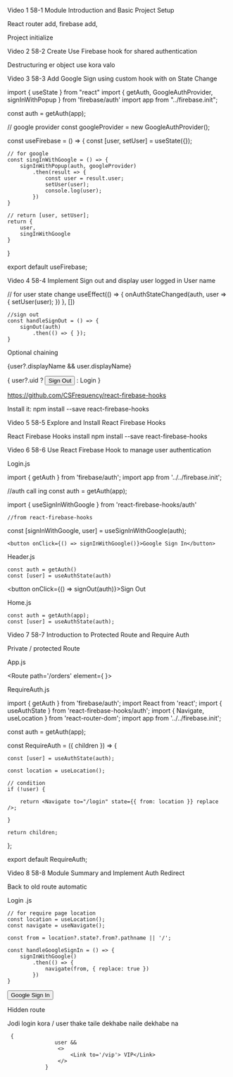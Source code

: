 Video 1
	58-1 Module Introduction and Basic Project Setup


React router add, firebase add,

Project initialize 


Video 2
	58-2 Create Use Firebase hook for shared authentication

Destructuring er object use kora valo

Video 3
	58-3 Add Google Sign using custom hook with on State Change

import { useState } from "react"
import { getAuth, GoogleAuthProvider, signInWithPopup } from 'firebase/auth'
import app from "../firebase.init";
 
const auth = getAuth(app);
 
// google provider
const googleProvider = new GoogleAuthProvider();
 
 
const useFirebase = () => {
    const [user, setUser] = useState({});
 
    // for google
    const singInWithGoogle = () => {
        signInWithPopup(auth, googleProvider)
            .then(result => {
                const user = result.user;
                setUser(user);
                console.log(user);
            })
    }
 
    // return [user, setUser];
    return {
        user,
        singInWithGoogle
    }
 
}
 
export default useFirebase;


Video 4
58-4 Implement Sign out and display user logged in User name

// for user state change
    useEffect(() => {
        onAuthStateChanged(auth, user => {
            setUser(user);
        })
    }, [])

    //sign out
    const handleSignOut = () => {
        signOut(auth)
            .then(() => { });
    }
 


Optional chaining 

 
 <span> {user?.displayName && user.displayName}</span>
 
 {
   user?.uid
   ?
   <button onClick={handleSignOut}>Sign Out</button>
   :
    <Link to="/login">Login</Link>
      }


https://github.com/CSFrequency/react-firebase-hooks

Install it:
npm install --save react-firebase-hooks



Video 5
58-5 Explore and Install React Firebase Hooks

React Firebase Hooks install
npm install --save react-firebase-hooks


Video 6
	58-6 Use React Firebase Hook to manage user authentication


Login.js

import { getAuth } from 'firebase/auth';
import app from '../../firebase.init';
 
//auth call ing
const auth = getAuth(app);
 


import { useSignInWithGoogle } from 'react-firebase-hooks/auth'

    //from react-firebase-hooks
   const [signInWithGoogle, user] = useSignInWithGoogle(auth);
 


    <button onClick={() => signInWithGoogle()}>Google Sign In</button>


Header.js

    const auth = getAuth()
    const [user] = useAuthState(auth)


  <button onClick={() => signOut(auth)}>Sign Out</button>

Home.js

    const auth = getAuth(app);
    const [user] = useAuthState(auth);



Video 7
58-7 Introduction to Protected Route and Require Auth


Private / protected  Route

App.js
 
 <Route path='/orders' element={
          <RequireAuth>
            <Orders></Orders>
          </RequireAuth>
        }></Route>


RequireAuth.js
	
 
import { getAuth } from 'firebase/auth';
import React from 'react';
import { useAuthState } from 'react-firebase-hooks/auth';
import { Navigate, useLocation } from 'react-router-dom';
import app from '../../firebase.init';
 
const auth = getAuth(app);
 
const RequireAuth = ({ children }) => {
 
    const [user] = useAuthState(auth);
 
    const location = useLocation();
 
    // condition
    if (!user) {
 
        return <Navigate to="/login" state={{ from: location }} replace />;
 
    }
 
    return children;
};
 
export default RequireAuth;
 
Video 8
	58-8 Module Summary and Implement Auth Redirect

Back to old route automatic

Login .js

 
    // for require page location
    const location = useLocation();
    const navigate = useNavigate();
 
    const from = location?.state?.from?.pathname || '/';
 
    const handleGoogleSignIn = () => {
        signInWithGoogle()
            .then(() => {
                navigate(from, { replace: true })
            })
    }


  <button onClick={handleGoogleSignIn}>Google Sign In</button>




Hidden route

Jodi login kora / user  thake taile dekhabe naile dekhabe na

     {
                   user &&
                    <>
                        <Link to='/vip'> VIP</Link>
                    </>
                }


